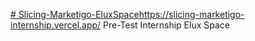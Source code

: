 [# Slicing-Marketigo-EluxSpace](https://slicing-marketigo-internship.vercel.app/)https://slicing-marketigo-internship.vercel.app/
Pre-Test Internship Elux Space
